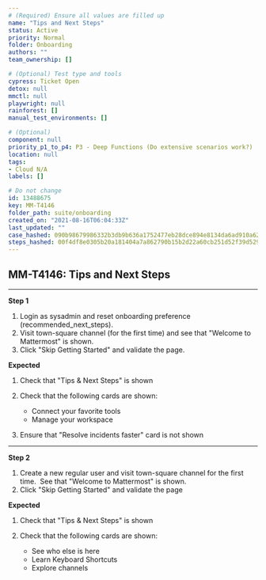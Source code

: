 ```yaml
---
# (Required) Ensure all values are filled up
name: "Tips and Next Steps"
status: Active
priority: Normal
folder: Onboarding
authors: ""
team_ownership: []

# (Optional) Test type and tools
cypress: Ticket Open
detox: null
mmctl: null
playwright: null
rainforest: []
manual_test_environments: []

# (Optional)
component: null
priority_p1_to_p4: P3 - Deep Functions (Do extensive scenarios work?)
location: null
tags: 
- Cloud N/A
labels: []

# Do not change
id: 13488675
key: MM-T4146
folder_path: suite/onboarding
created_on: "2021-08-16T06:04:33Z"
last_updated: ""
case_hashed: 090b98679986332b3db9b636a1752477eb28dce894e8134da6ad910a6243f770d1a5a1f7949d7714b9c3591aea31e2d1
steps_hashed: 00f4df8e0305b20a181404a7a862790b15b2d22a60cb251d52f39d52960fe22a1218ce5db5ad2ecfaa5e10fa112b0912
---
```


## MM-T4146: Tips and Next Steps

---

**Step 1**

1. Login as sysadmin and reset onboarding preference (recommended\_next\_steps).
2. Visit town-square channel (for the first time) and see that "Welcome to Mattermost" is shown.
3. Click "Skip Getting Started" and validate the page.

**Expected**

1. Check that "Tips & Next Steps" is shown

2. Check that the following cards are shown:

   - Connect your favorite tools
   - Manage your workspace

3. Ensure that "Resolve incidents faster" card is not shown

---

**Step 2**

1. Create a new regular user and visit town-square channel for the first time.  See that "Welcome to Mattermost" is shown.
2. Click "Skip Getting Started" and validate the page

**Expected**

1. Check that "Tips & Next Steps" is shown

2. Check that the following cards are shown:

   - See who else is here
   - Learn Keyboard Shortcuts
   - Explore channels
